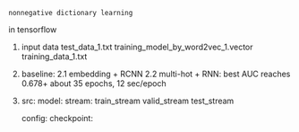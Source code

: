 	nonnegative dictionary learning

in tensorflow


1. input data
	test_data_1.txt
	training_model_by_word2vec_1.vector
	training_data_1.txt


2. baseline: 
	2.1 embedding + RCNN 
	2.2 multi-hot + RNN: 
		best AUC reaches 0.678+ about 35 epochs, 12 sec/epoch

3. src:
	model:
	stream:
		train_stream
		valid_stream
		test_stream 

	config:
	checkpoint:
	


